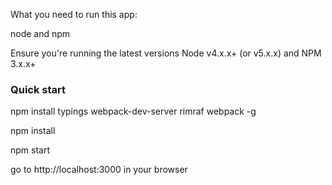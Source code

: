 What you need to run this app:

node and npm

Ensure you're running the latest versions Node v4.x.x+ (or v5.x.x) and NPM 3.x.x+

### Quick start
npm install typings webpack-dev-server rimraf webpack -g

npm install

npm start

go to http://localhost:3000 in your browser